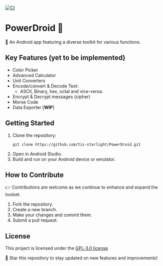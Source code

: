 [![CI](https://github.com/tis-starlight/PowerDroid/actions/workflows/gradle.yml/badge.svg)](https://github.com/tis-starlight/PowerDroid/actions/workflows/gradle.yml)

# PowerDroid 🤖

🚀 An Android app featuring a diverse toolkit for various functions.

## Key Features (yet to be implemented)

- Color Picker
- Advanced Calculator
- Unit Converters
- Encode/convert & Decode Text:
  * ASCII, Binary, hex, octal and vice-versa.
- Encrypt & Decrypt messages (cipher)
- Morse Code
- Data Exporter [**WIP**]

## Getting Started

1. Clone the repository:
   ```git
   git clone https://github.com/tis-starlight/PowerDroid.git
   ```
2. Open in Android Studio.
3. Build and run on your Android device or emulator.

## How to Contribute

👉 Contributions are welcome as we continue to enhance and expand the toolset.

1. Fork the repository.
2. Create a new branch.
3. Make your changes and commit them.
4. Submit a pull request.

## License
This project is licensed under the [GPL-3.0 license](LICENSE)

🌟 Star this repository to stay updated on new features and improvements!
